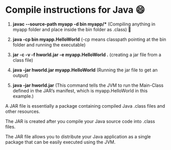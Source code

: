 # Compile instructions for Java :smile:

1. **javac --source-path myapp -d bin myapp/\*** (Compiling anything in myapp folder and place inside the bin folder as .class) :rocket:

2. **java -cp bin myapp.HelloWorld** (-cp means classpath pointing at the bin folder and running the executable)

3. **jar -c -v -f hworld.jar -e myapp.HelloWorld .** (creating a jar file from a class file)

4. **java -jar hworld.jar myapp.HelloWorld** (Running the jar file to get an output)

5. **java -jar hworld.jar** (This command tells the JVM to run the Main-Class defined in the JAR’s manifest, which is myapp.HelloWorld in this example.)

A JAR file is essentially a package containing compiled Java .class files and other resources.

The JAR is created after you compile your Java source code into .class files.

The JAR file allows you to distribute your Java application as a single package that can be easily executed using the JVM.
